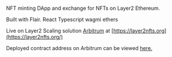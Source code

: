 #
NFT minting DApp and exchange for NFTs on Layer2 Ethereum. 

Built with Flair.
React
Typescript
wagmi
ethers

Live on Layer2 Scaling solution [Arbitrum](https://arbitrum.io) at [https://layer2nfts.org](https://layer2nfts.org/)

Deployed contract address on Arbitrum can be viewed [here.](https://arbiscan.io/address/0x31e955aa7ba257052cb2abfd894ff91a1c97c88b)

